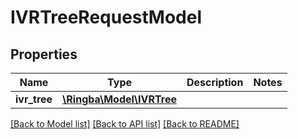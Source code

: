 # IVRTreeRequestModel

## Properties
Name | Type | Description | Notes
------------ | ------------- | ------------- | -------------
**ivr_tree** | [**\Ringba\Model\IVRTree**](IVRTree.md) |  | 

[[Back to Model list]](../README.md#documentation-for-models) [[Back to API list]](../README.md#documentation-for-api-endpoints) [[Back to README]](../README.md)


